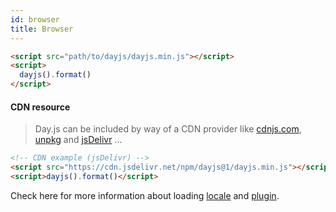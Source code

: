 ```yaml
---
id: browser
title: Browser
---
```


```html
<script src="path/to/dayjs/dayjs.min.js"></script>
<script>
  dayjs().format()
</script>
```

#### CDN resource

>Day.js can be included by way of a CDN provider like [cdnjs.com](https://cdnjs.com/libraries/dayjs), [unpkg](https://unpkg.com/dayjs/) and [jsDelivr](https://www.jsdelivr.com/package/npm/dayjs) ...

```html
<!-- CDN example (jsDelivr) -->
<script src="https://cdn.jsdelivr.net/npm/dayjs@1/dayjs.min.js"></script>
<script>dayjs().format()</script>
```

Check here for more information about loading [locale](../i18n/loading-into-browser) and [plugin](../plugin/loading-into-browser).
